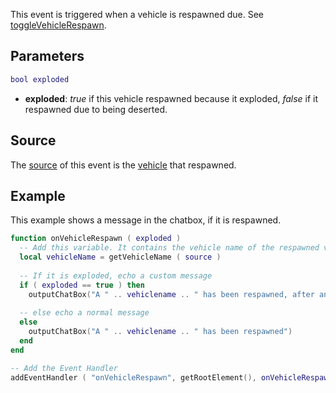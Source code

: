 This event is triggered when a vehicle is respawned due. See [toggleVehicleRespawn](/docs/togglevehiclerespawn.md "wikilink").

Parameters
----------

``` lua
bool exploded
```

-   **exploded**: *true* if this vehicle respawned because it exploded, *false* if it respawned due to being deserted.

Source
------

The [source](/docs/event_system#event_source.md "wikilink") of this event is the [vehicle](/docs/vehicle.md "wikilink") that respawned.

Example
-------

This example shows a message in the chatbox, if it is respawned.

``` lua
function onVehicleRespawn ( exploded )
  -- Add this variable. It contains the vehicle name of the respawned vehicle
  local vehicleName = getVehicleName ( source )
  
  -- If it is exploded, echo a custom message
  if ( exploded == true ) then 
    outputChatBox("A " .. vehiclename .. " has been respawned, after an explosion")
  
  -- else echo a normal message
  else 
    outputChatBox("A " .. vehiclename .. " has been respawned")
  end
end

-- Add the Event Handler
addEventHandler ( "onVehicleRespawn", getRootElement(), onVehicleRespawn )
```
